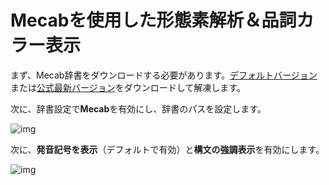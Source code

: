 # Mecabを使用した形態素解析＆品詞カラー表示

まず、Mecab辞書をダウンロードする必要があります。[デフォルトバージョン](https://lunatranslator.org/Resource/dictionary/Mecab.zip)または[公式最新バージョン](https://clrd.ninjal.ac.jp/unidic/)をダウンロードして解凍します。

次に、辞書設定で**Mecab**を有効にし、辞書のパスを設定します。

![img](https://image.lunatranslator.org/zh/mecab.png)

次に、**発音記号を表示**（デフォルトで有効）と**構文の強調表示**を有効にします。

![img](https://image.lunatranslator.org/zh/fenci.png)
